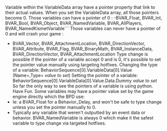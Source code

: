 Variable within the VariableData array have a pointer property that link to their actual values.
When you set the VariableData array, all those pointers become 0. 
Those variables can have a pointer of 0 :
-BVAR_Float, BVAR_Int, BVAR_Bool, BVAR_Object, BVAR_NamedVariable, BVAR_AllPlayers, BVAR_NamedKismetVariable```
Those variables can never have a pointer of 0 and will crash your game :
  - BVAR_Vector, BVAR_AttachmentLocation, BVAR_DirectionVector, BVAR_Attribute, BVAR_Flag, BVAR_BinaryMath, BVAR_InstanceData, BVAR_DirectionVector, BVAR_AttachmentLocation
Type change is possible if the pointer of a variable accept 0 and is 0, it's possible to set the pointer value manually using targeting hotfixes.
Changing the type of a variable: BehaviorSequence[0].VariableData[0].Value (Name=,Type= *value to set*)
Setting the pointer of a variable: BehaviorSequence[0].VariableData[0].Value.Data.Dummy *value to set*
So far the only way to see the pointers of a variable is using python. Have Fun.
Some variables may have a pointer value set by the game engine directly which the BPD use: 
  - Ie: a BVAR_Float for a Behavior_Delay, and won't be safe to type change unless you set the pointer manually to 0.
  - Typically any variable that weren't outputted by an event data or behavior.
BVAR_NamedVariable is always 0 which make it the safest variable to type change via targeted hotfixes.
